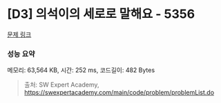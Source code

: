 # [D3] 의석이의 세로로 말해요 - 5356 

[문제 링크](https://swexpertacademy.com/main/code/problem/problemDetail.do?contestProbId=AWVWgkP6sQ0DFAUO) 

### 성능 요약

메모리: 63,564 KB, 시간: 252 ms, 코드길이: 482 Bytes



> 출처: SW Expert Academy, https://swexpertacademy.com/main/code/problem/problemList.do